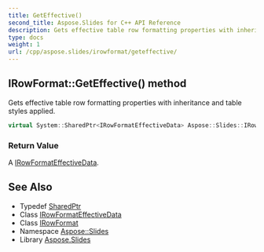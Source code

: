 ```yaml
---
title: GetEffective()
second_title: Aspose.Slides for C++ API Reference
description: Gets effective table row formatting properties with inheritance and table styles applied.
type: docs
weight: 1
url: /cpp/aspose.slides/irowformat/geteffective/
---
```

## IRowFormat::GetEffective() method


Gets effective table row formatting properties with inheritance and table styles applied.

```cpp
virtual System::SharedPtr<IRowFormatEffectiveData> Aspose::Slides::IRowFormat::GetEffective()=0
```


### Return Value

A [IRowFormatEffectiveData](../../irowformateffectivedata/).

## See Also

* Typedef [SharedPtr](../../system/sharedptr/)
* Class [IRowFormatEffectiveData](../irowformateffectivedata/)
* Class [IRowFormat](./)
* Namespace [Aspose::Slides](../)
* Library [Aspose.Slides](../../)